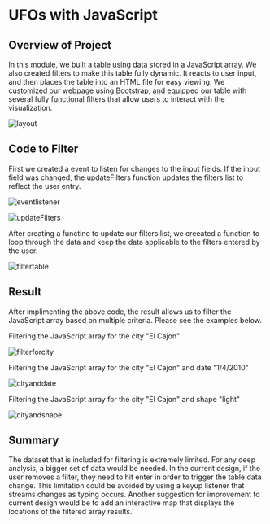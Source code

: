 # UFOs with JavaScript

## Overview of Project
In this module, we built a table using data stored in a JavaScript array. We also created filters to make this table fully dynamic.  It reacts to user input, and then places the table into an HTML file for easy viewing.  We customized our webpage using Bootstrap, and equipped our table with several fully functional filters that allow users to interact with the visualization.

![layout](https://user-images.githubusercontent.com/88443672/141168360-884e9f9b-3667-4bb3-8601-6d6e5c5c688c.png)


## Code to Filter
First we created a event to listen for changes to the input fields.  If the input field was changed, the updateFilters function updates the filters list to reflect the user entry.

![eventlistener](https://user-images.githubusercontent.com/88443672/141170380-f75b6aed-0bc4-4cf8-a6a0-79466acc8a58.png)

![updateFilters](https://user-images.githubusercontent.com/88443672/141170393-8183aa10-e952-42db-9081-914f79cc5fbc.png)

After creating a functino to update our filters list, we creeated a function to loop through the data and keep the data applicable to the filters entered by the user.

![filtertable](https://user-images.githubusercontent.com/88443672/141170496-13620d0a-9347-47ee-8cde-b7c7d438793d.png)

## Result
After implimenting the above code, the result allows us to filter the JavaScript array based on multiple criteria.  Please see the examples below.

Filtering the JavaScript array for the city "El Cajon"

![filterforcity](https://user-images.githubusercontent.com/88443672/141168660-4d5c8052-6160-4104-bf5f-de2d2673ffff.png)

Filtering the JavaScript array for the city "El Cajon" and date "1/4/2010"

![cityanddate](https://user-images.githubusercontent.com/88443672/141168671-7c9303bb-a469-43ba-b57b-d17c0f730c2c.png)

Filtering the JavaScript array for the city "El Cajon" and shape "light"

![cityandshape](https://user-images.githubusercontent.com/88443672/141168682-eaddad47-179f-4028-9bca-eade32c9c6b0.png)

## Summary
The dataset that is included for filtering is extremely limited.  For any deep analysis, a bigger set of data would be needed.  In the current design, if the user removes a filter, they need to hit enter in order to trigger the table data change.  This limitation could be avoided by using a keyup listener that streams changes as typing occurs.  Another suggestion for improvement to current design would be to add an interactive map that displays the locations of the filtered array results.  
